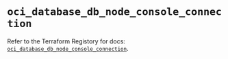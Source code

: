 # `oci_database_db_node_console_connection`

Refer to the Terraform Registory for docs: [`oci_database_db_node_console_connection`](https://registry.terraform.io/providers/oracle/oci/6.18.0/docs/resources/database_db_node_console_connection).
